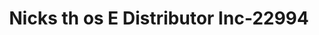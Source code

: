 ---
f_zip-code: 90270
f_state-code: CA
title: Nicks th os E Distributor Inc-22994
f_phone: 323-560-4980
f_city-only: Maywood
f_address: 5925 Atlantic Boulevard Maywood
f_location-unique-id: '22994'
slug: nicks-th-os-e-distributor-inc-22994
updated-on: '2024-05-30T13:46:58.046Z'
created-on: '2024-05-30T13:36:59.803Z'
published-on: '2024-05-30T13:54:32.469Z'
f_city-state: cms/city/maywood-ca.md
f_company: cms/company/nicks-th-os-e-distributor-inc.md
f_state: cms/state/california.md
layout: '[payday-loan].html'
tags: payday-loan
---